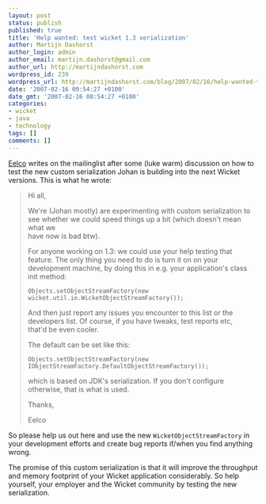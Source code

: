 ```yaml
---
layout: post
status: publish
published: true
title: 'Help wanted: test wicket 1.3 serialization'
author: Martijn Dashorst
author_login: admin
author_email: martijn.dashorst@gmail.com
author_url: http://martijndashorst.com
wordpress_id: 239
wordpress_url: http://martijndashorst.com/blog/2007/02/16/help-wanted-test-wicket-13-serialization/
date: '2007-02-16 09:54:27 +0100'
date_gmt: '2007-02-16 08:54:27 +0100'
categories:
- wicket
- java
- technology
tags: []
comments: []
---
```

<p><a href="http://chillenious.wordpress.com">Eelco</a> writes on the mailinglist after some (luke warm) discussion on how to test the new custom serialization Johan is building into the next Wicket versions. This is what he wrote:</p>
<blockquote><p>Hi all,</p>
<p>We're (Johan mostly) are experimenting with custom serialization to<br />
see whether we could speed things up a bit (which doesn't mean what we<br />
have now is bad btw).</p>
<p>For anyone working on 1.3: we could use your help testing that<br />
feature. The only thing you need to do is turn it on on your<br />
development machine, by doing this in e.g. your application's class<br />
init method:</p>
<p><code>Objects.setObjectStreamFactory(new wicket.util.io.WicketObjectStreamFactory());</code></p>
<p>And then just report any issues you encounter to this list or the<br />
developers list. Of course, if you have tweaks, test reports etc,<br />
that'd be even cooler.</p>
<p>The default can be set like this:</p>
<p><code>Objects.setObjectStreamFactory(new IObjectStreamFactory.DefaultObjectStreamFactory());</code></p>
<p>which is based on JDK's serialization. If you don't configure<br />
otherwise, that is what is used.</p>
<p>Thanks,</p>
<p>Eelco</p>
</blockquote>
<p>So please help us out here and use the new <code>WicketObjectStreamFactory</code> in your development efforts and create bug reports if/when you find anything wrong.</p>
<p>The promise of this custom serialization is that it will improve the throughput and memory footprint of your Wicket application considerably. So help yourself, your employer and the Wicket community by testing the new serialization.</p>
